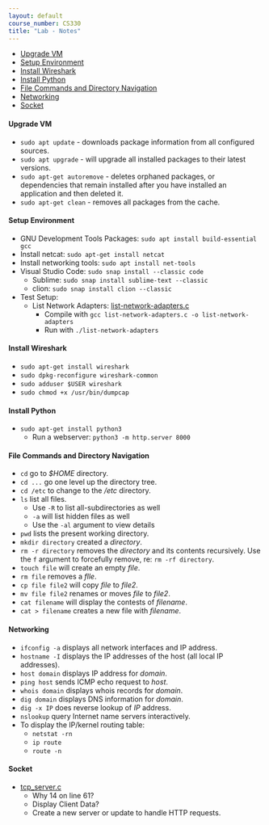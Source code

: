 ```yaml
---
layout: default
course_number: CS330
title: "Lab - Notes"
---
```

- [Upgrade VM](#upgrade-vm)
- [Setup Environment](#setup-environment)
- [Install Wireshark](#install-wireshark)
- [Install Python](#install-python)
- [File Commands and Directory Navigation](#file-commands-and-directory-navigation)
- [Networking](#networking)
- [Socket](#socket)

#### Upgrade VM 
- ```sudo apt update``` - downloads package information from all configured sources.
- ```sudo apt upgrade``` - will upgrade all installed packages to their latest versions.
- ```sudo apt-get autoremove``` - deletes orphaned packages, or dependencies that remain installed after you have installed an application and then deleted it.
- ```sudo apt-get clean``` - removes all packages from the cache.

#### Setup Environment
- GNU Development Tools Packages: ```sudo apt install build-essential gcc``` 
- Install netcat: ```sudo apt-get install netcat```
- Install networking tools: ```sudo apt install net-tools```
- Visual Studio Code: ```sudo snap install --classic code```
  - Sublime: ```sudo snap install sublime-text --classic```  
  - clion: ```sudo snap install clion --classic```
- Test Setup:
  - List Network Adapters: <a href=".\files\list-network-adapters.c" target="_blank">list-network-adapters.c</a>
    - Compile with ```gcc list-network-adapters.c -o list-network-adapters```
    - Run with ```./list-network-adapters```
   
#### Install Wireshark 
- ```sudo apt-get install wireshark```
- ```sudo dpkg-reconfigure wireshark-common```
- ```sudo adduser $USER wireshark```
- ```sudo chmod +x /usr/bin/dumpcap```

#### Install Python 
- ```sudo apt-get install python3```
  - Run a webserver: ```python3 -m http.server 8000```

#### File Commands and Directory Navigation

- ```cd``` go to _$HOME_ directory.
- ```cd ...``` go one level up the directory tree.
- ```cd /etc``` to change to the _/etc_ directory.  
- ```ls``` list all files.
  - Use ```-R``` to list all-subdirectories as well
  - ```-a``` will list hidden files as well
  - Use the ```-al``` argument to view details
- ```pwd``` lists the present working directory.
- ```mkdir directory``` created a _directory_.
- ```rm -r directory``` removes the _directory_ and its contents recursively. Use the ```f``` argument to forcefully remove, re: ```rm -rf directory```.
- ```touch file``` will create an empty _file_.
- ```rm file``` removes a _flle_.
- ```cp file file2``` will copy _file_ to _file2_.
- ```mv file file2``` renames or moves _file_ to _file2_.
- ```cat filename``` will display the contests of _filename_.
- ```cat > filename```  creates a new file with _filename_.

#### Networking

- ```ifconfig -a``` displays all network interfaces and IP address.
- ```hostname -I``` displays the IP addresses of the host (all local IP addresses).
- ```host domain``` displays IP address for _domain_.
- ```ping host``` sends ICMP echo request to _host_.
- ```whois domain``` displays whois records for _domain_.
- ```dig domain``` displays DNS information for _domain_.
- ```dig -x IP``` does reverse lookup of _IP_ address.
- ```nslookup``` query Internet name servers interactively.
- To display the IP/kernel routing table:
  - ```netstat -rn```
  - ```ip route```
  - ```route -n```

#### Socket 
- [tcp_server.c](sockets/tcp_server.c)
  - Why 14 on line 61?
  - Display Client Data?
  - Create a new server or update to handle HTTP requests.
